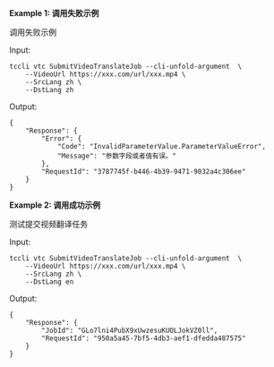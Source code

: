 **Example 1: 调用失败示例**

调用失败示例

Input: 

```
tccli vtc SubmitVideoTranslateJob --cli-unfold-argument  \
    --VideoUrl https://xxx.com/url/xxx.mp4 \
    --SrcLang zh \
    --DstLang zh
```

Output: 
```
{
    "Response": {
        "Error": {
            "Code": "InvalidParameterValue.ParameterValueError",
            "Message": "参数字段或者值有误。"
        },
        "RequestId": "3787745f-b446-4b39-9471-9032a4c306ee"
    }
}
```

**Example 2: 调用成功示例**

测试提交视频翻译任务

Input: 

```
tccli vtc SubmitVideoTranslateJob --cli-unfold-argument  \
    --VideoUrl https://xxx.com/url/xxx.mp4 \
    --SrcLang zh \
    --DstLang en
```

Output: 
```
{
    "Response": {
        "JobId": "GLo7lni4PubX9xUwzesuKUOLJokVZ0ll",
        "RequestId": "950a5a45-7bf5-4db3-aef1-dfedda487575"
    }
}
```

